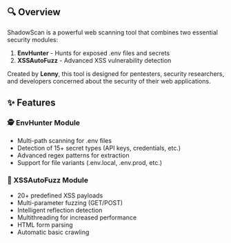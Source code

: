 ## 🔍 Overview

ShadowScan is a powerful web scanning tool that combines two essential security modules:

1. **EnvHunter** - Hunts for exposed .env files and secrets
2. **XSSAutoFuzz** - Advanced XSS vulnerability detection

Created by **Lenny**, this tool is designed for pentesters, security researchers, and developers concerned about the security of their web applications.

## ✨ Features

### 🕵️ EnvHunter Module
- Multi-path scanning for .env files
- Detection of 15+ secret types (API keys, credentials, etc.)
- Advanced regex patterns for extraction
- Support for file variants (.env.local, .env.prod, etc.)

### 🎯 XSSAutoFuzz ​​Module
- 20+ predefined XSS payloads
- Multi-parameter fuzzing (GET/POST)
- Intelligent reflection detection
- Multithreading for increased performance
- HTML form parsing
- Automatic basic crawling
